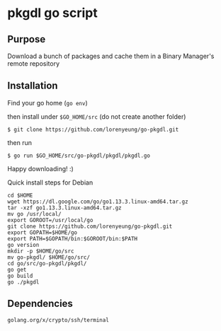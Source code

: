 # pkgdl go script

## Purpose
Download a bunch of packages and cache them in a Binary Manager's remote repository

## Installation
Find your go home (`go env`) 

then install under `$GO_HOME/src` (do not create another folder)

`$ git clone https://github.com/lorenyeung/go-pkgdl.git`

then run

`$ go run $GO_HOME/src/go-pkgdl/pkgdl/pkgdl.go`

Happy downloading! :)

Quick install steps for Debian
```
cd $HOME
wget https://dl.google.com/go/go1.13.3.linux-amd64.tar.gz
tar -xzf go1.13.3.linux-amd64.tar.gz
mv go /usr/local/
export GOROOT=/usr/local/go
git clone https://github.com/lorenyeung/go-pkgdl.git
export GOPATH=$HOME/go
export PATH=$GOPATH/bin:$GOROOT/bin:$PATH
go version
mkdir -p $HOME/go/src
mv go-pkgdl/ $HOME/go/src/
cd go/src/go-pkgdl/pkgdl/
go get
go build
go ./pkgdl
```

## Dependencies
```
golang.org/x/crypto/ssh/terminal
```
